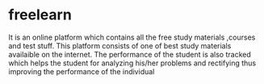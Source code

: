 # freelearn
It is an online platform which contains all the free study materials ,courses and test stuff.
This platform consists of one of best study materials availaible on the internet.
The performance of the student is also tracked which helps the student for analyzing his/her problems and rectifying thus improving the performance of the individual
